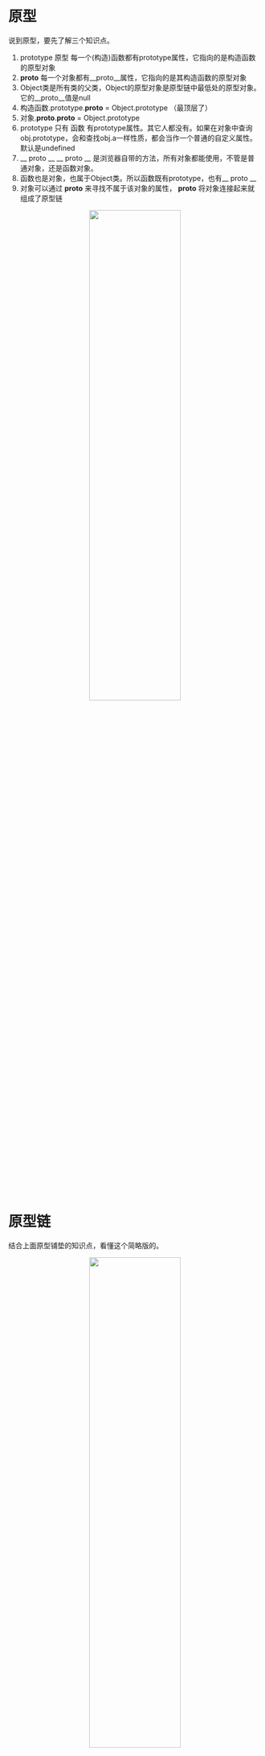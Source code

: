 # 原型
说到原型，要先了解三个知识点。
1. prototype 原型
每一个(构造)函数都有prototype属性，它指向的是构造函数的原型对象
2. __proto__
每一个对象都有__proto__属性，它指向的是其构造函数的原型对象
3. Object类是所有类的父类，Object的原型对象是原型链中最低处的原型对象。它的__proto__值是null
4. 构造函数.prototype.__proto__ = Object.prototype （最顶层了）
5. 对象.__proto__.__proto__ = Object.prototype
6. prototype
只有 函数 有prototype属性。其它人都没有。如果在对象中查询obj.prototype，会和查找obj.a一样性质，都会当作一个普通的自定义属性。默认是undefined
7. __ proto __
__ proto __ 是浏览器自带的方法，所有对象都能使用，不管是普通对象，还是函数对象。
8. 函数也是对象，也属于Object类。所以函数既有prototype，也有__ proto __
7. 对象可以通过 __proto__ 来寻找不属于该对象的属性， __proto__ 将对象连接起来就组成了原型链
    
<div align=center>    
<img src="https://p3-juejin.byteimg.com/tos-cn-i-k3u1fbpfcp/9f5444e71c4849f08e924d7a5633f4ff~tplv-k3u1fbpfcp-zoom-1.image""" width="60%" height="50%"/>    
</div>    
    
# 原型链
    
结合上面原型铺垫的知识点，看懂这个简略版的。
<div align=center>    
<img src="https://p3-juejin.byteimg.com/tos-cn-i-k3u1fbpfcp/8daee1b227ff41b8921bab8f1095a54d~tplv-k3u1fbpfcp-zoom-1.image""" width="60%" height="50%"/>    
</div>    
    
下面这个图是最全面的
<div align=center>    
<img src="https://p3-juejin.byteimg.com/tos-cn-i-k3u1fbpfcp/079c5c379cc84a2696367f26cdcae1dd~tplv-k3u1fbpfcp-zoom-1.image" width="60%" height="50%"/>    
</div>    
    
# new 的调用过程发生了什么？
首先知道一点: new 调用的函数就是构造函数
new 调用构造函数生成一个对象需要四个过程：
1. 在构造函数内部创建一个空对象A
2. 将空对象的__proto__属性链接到构造函数的prototype对象上
3. 将构造函数的this绑定为对象A
4. 返回新对象A
```js
function Foo() {    
  // 1.在构造函数内部生成一个空对象A
  let A = {}    
  // 2.将空对象A的__proto__链接到prototype对象上.    
  let Con = [].shift.call([arguments]) // 要先获取到构造函数。这里看不懂可以先跳过，后面有解释
  A.__proto__ = Con.prototype
  // 3.将构造函数的this绑定为对象A
  let resutl = Con.apply(A, arguments)    
  // 4.返回新对象.（确保返回的是一个对象）
  return typeof result === 'object' ? result : A
}    
    
let obj1 = new Foo() // 用new调用构造函数Foo生成一个对象。
```    
解释`[].shift.call([arguments])`:    
[].shift 就是数组shift方法，获取数组的第一项。在没有传入参数的情况下，arguments的第一项callee就是其构造函数。callee是被调用函数的意思（在这里指被new调用的构造函数）。
call方法是用来绑定this的。这`[].shift.call([arguments])`一整句的意思就是用arguments来执行[].shift的逻辑。
![](https://cdn.jsdelivr.net/gh/jsdevin/imgBed/img/202206030059242.png)    
![](https://cdn.jsdelivr.net/gh/jsdevin/imgBed/img/202206030101687.png)    
    
**优先级的问题：new Foo() 的优先级⼤于 new Foo**    
```js
function Foo() {    
 return this;     
}    
Foo.getName = function () {    
 console.log('1');    
};    
Foo.prototype.getName = function () {    
 console.log('2');    
};    
new Foo.getName(); // -> 1
new Foo().getName(); // -> 2
```    
解释：对于第⼀个函数来说，先执⾏了 `Foo.getName()` ，所以结果为 1；对于后者来说，先执⾏new Foo() 产⽣了⼀个实例，然后实例__proto__通过原型链找到了 Foo 上的 getName 函数，所以结果为 2。
    
# instanceof
instanceof 运算符用于检测构造函数的 prototype 属性是否出现在某个实例对象的原型链上。
换句话说，instanceof是用来检测对象是属于哪种内置类型的。
```js
// 例子：
function Car(make, model, year) {    
  this.make = make;    
  this.model = model;    
  this.year = year;    
}    
const auto = new Car('Honda', 'Accord', 1998);    
    
console.log(auto instanceof Car); // true
    
console.log(auto instanceof Object); // true
```    
    
手写instanceof: 先获取instanceof右边的对象A，然后获取它的prototype对象B，再获取instanceof左边的实例对象的__proto__值C，判断B和C是否相等，如果不相等就继续后去C的__proto__值
```js
function instanceof(left, right) {    
  // 先获取右边对象的prototype对象
  let prototype = right.prototype
  // 然后获取左边实例对象的__proto__值
  let left = left.__proto__
  while(1) {    
    if(left === null) { // 原型链搜索到底都没有和对象B相等，证明被检测对象不属于给定的内置类型
      return false
    }    
    if(left == prototype) {    
      return true
    }    
    left = left.__proto__
  }    
}    
```    
    
# 怎么判断this的值？
this的值有四种绑定规则，分别是默认绑定、隐式绑定、显式绑定、new绑定
1. 默认绑定规则：当独立函数`如foo()、fn()`调用时，不管调用语句在哪个位置，this的值都会绑定为window
2. 隐式绑定规则：当函数由对象来调用时，this的值就绑定为对象。`obj.foo()`的this值绑定的是obj
3. 显式绑定规则：call()、apply()、bind()    
4. new 绑定规则: this绑定的是构造函数内部生成的对象A。（在new调用过程的第三步进行绑定）
特殊的this绑定值： setTimeOut()函数的this绑定的是window，forEach(()=>{}, **this值**)可以通过第二个参数绑定this
[有关this的详细解析请看这里](https://github.com/jsdevin/Study-notes/blob/main/04-JS%E9%AB%98%E7%BA%A7/%E7%AC%AC04%E3%80%8105%E8%8A%82%20this%E6%8C%87%E5%90%91.md)    
    
# 执行上下文-JS代码执行原理详解
    
## GO
    
在执行代码之前，js引擎会先在堆内存中创建一个全局对象Global Object。它是整个页面的最外面层，是该页面所有对象的父类。
    
GO中会包含一些js内置的大类，比如Array、Date、String、Number等等
    
因为GO是该页面的最外层，所有它的this指向是指向自己本身的。所以GO有一个window属性，属性值是其本身。
    
<!-- ![](https://p3-juejin.byteimg.com/tos-cn-i-k3u1fbpfcp/443dbb94ee914d56b8a74d02e93573b3~tplv-k3u1fbpfcp-zoom-1.image) -->    
<div align=center>    
<img src="https://cdn.jsdelivr.net/gh/DevinLin000/imgBed/img/20220105000751.png" width="60%" height="50%"/>    
</div>    
    
## ECS
    
在js引擎内部有一个执行上下文栈Execution Context Stack，它是用来执行代码的，整个页面所有的代码都将在ECS中执行，也就是说，ECS执行的是全局代码块Global Execution Centext.    
    
## GEC
    
全局代码块GEC由两部分组成。
    
第一部分是 在代码执行前，在parse转成AST的过程中，会将全局定义的变量、函数等加入到GO中，但是不会赋值，这个过程也称为变量的作用域提升。
    
第二部分是 在代码执行中，对变量赋值，对函数执行。
    
### GEC被放入ECS中
    
<div align=center>    
<img src="https://cdn.jsdelivr.net/gh/DevinLin000/imgBed/img/20220105000824.png" width="60%" height="50%"/>    
</div>    
    
### GEC开始执行代码
    
<div align=center>    
<img src="https://cdn.jsdelivr.net/gh/DevinLin000/imgBed/img/20220105000846.png" width="60%" height="50%"/>    
</div>    
    
### 遇到函数如何执行  → FEC
    
在执行过程中遇到函数时，会根据函数体创建一个函数执行上下文Functional Execution Context , 并且压入Stack中。
    
#### FEC由三部分组成
    
第一部分：AO。 在函数解析成为AST树结构时，会创建一个Activation Object，AO中包含形参、arguments、函数定义和指向函数对象、定义的变量。
    
第二部分：作用域链。由VO（在函数中就是AO对象）和父级VO组成，查找时会一层层查找；
    
第三部分：this绑定的值。
    
<div align=center>    
<img src="https://cdn.jsdelivr.net/gh/DevinLin000/imgBed/img/20220105000907.png" width="60%" height="50%"/>    
</div>    
    
#### FEC被放入到ECS中
    
<div align=center>    
<img src="https://cdn.jsdelivr.net/gh/DevinLin000/imgBed/img/20220105000936.png" width="60%" height="50%"/>    
</div>    
    
#### FEC开始执行代码
    
<div align=center>    
<img src="https://cdn.jsdelivr.net/gh/DevinLin000/imgBed/img/20220105000954.png" width="60%" height="50%"/>    
</div>    
    
## js代码执行原理总结
js引擎在代码执行前会在堆内存中创建一个初始化全局对象GO（GO有三个特点）。js引擎中有一个执行上下文栈ECS , ECS中执行的是全局代码块，全局代码块为了执行会创建一个全局执行上下文GEC，GEC会被放入到ECS中执行（GEC被放入到ECS中包含两部分内容）。GEC在ECS执行的过程中，如果遇到执行函数，会先根据函数体创建一个函数执行上下文FEC（FEC由三部分组成），然后将FEC压入ECS中执行。
    
    